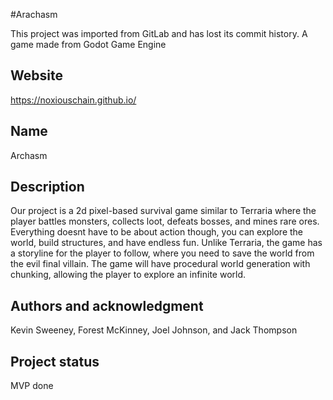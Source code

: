 #Arachasm

This project was imported from GitLab and has lost its commit history.
A game made from Godot Game Engine

## Website
https://noxiouschain.github.io/

## Name
Archasm

## Description
Our project is a 2d pixel-based survival game similar to Terraria where the player battles monsters, collects loot, defeats bosses, and mines rare ores. Everything doesnt have to be about action though, you can explore the world, build structures, and have endless fun. Unlike Terraria, the game has a storyline for the player to follow, where you need to save the world from the evil final villain. The game will have procedural world generation with chunking, allowing the player to explore an infinite world.

## Authors and acknowledgment
Kevin Sweeney, Forest McKinney, Joel Johnson, and Jack Thompson

## Project status
MVP done
